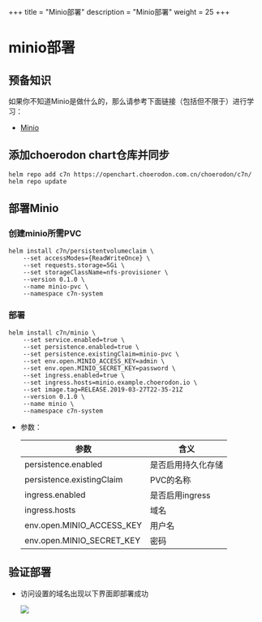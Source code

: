 +++
title = "Minio部署"
description = "Minio部署"
weight = 25
+++

# minio部署

## 预备知识

如果你不知道Minio是做什么的，那么请参考下面链接（包括但不限于）进行学习：

- [Minio](https://github.com/minio/minio#minio-quickstart-guide)

## 添加choerodon chart仓库并同步

```
helm repo add c7n https://openchart.choerodon.com.cn/choerodon/c7n/
helm repo update
```

## 部署Minio

### 创建minio所需PVC

```shell
helm install c7n/persistentvolumeclaim \
    --set accessModes={ReadWriteOnce} \
    --set requests.storage=5Gi \
    --set storageClassName=nfs-provisioner \
    --version 0.1.0 \
    --name minio-pvc \
    --namespace c7n-system
```

### 部署

```shell
helm install c7n/minio \
    --set service.enabled=true \
    --set persistence.enabled=true \
    --set persistence.existingClaim=minio-pvc \
    --set env.open.MINIO_ACCESS_KEY=admin \
    --set env.open.MINIO_SECRET_KEY=password \
    --set ingress.enabled=true \
    --set ingress.hosts=minio.example.choerodon.io \
    --set image.tag=RELEASE.2019-03-27T22-35-21Z
    --version 0.1.0 \
    --name minio \
    --namespace c7n-system
```

- 参数：

    参数 | 含义 
    --- |  --- 
    persistence.enabled|是否启用持久化存储
    persistence.existingClaim|PVC的名称
    ingress.enabled|是否启用ingress
    ingress.hosts|域名
    env.open.MINIO_ACCESS_KEY|用户名
    env.open.MINIO_SECRET_KEY|密码

## 验证部署

- 访问设置的域名出现以下界面即部署成功

    ![](/docs/installation-configuration/image/minio.png)